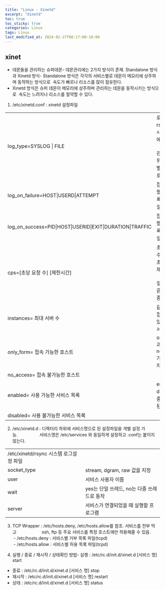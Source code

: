 ```yaml
---
title: "Linux - Xinetd"
excerpt: "Xinetd"
toc: true
toc_sticky: true
categories: Linux
tags: Linux
last_modified_at: 2024-02-27T08:17:00-18:00
---
```



## xinet

- 데몬들을 관리하는 슈퍼데몬- 데몬관리에는 2가지 방식이 존재. Standalone 방식과 Xinetd 방식- Standalone 방식은 각각의 서비스별로 데몬이 메모리에 상주하며 동작하는 방식으로  속도가 빠르나 리소스를 많이 점유한다.  
- Xinetd 방식은 슈퍼 데몬이 메모리에 상주하며 관리하는 데몬을 동작시키는 방식으로  속도는 느려지나 리소스를 절약할 수 있다.


1. /etc/xinetd.conf : xinetd 설정파일  
  
|   |   |
|---|---|
|log_type=SYSLOG \| FILE|로그파일을 rsyslog등 시스템 로그에서<br><br>관리되도록 위임하거나, 별도의 파일로 선택|
|log_on_failure=HOST\|USERD\|ATTEMPT|접속에 실패했을 때 기록될 값을 설정|
|log_on_success=PID\|HOST\|USERID\|EXIT\|DURATION\|TRAFFIC|접속에 성공했을 때 기록될 값을 설정|
|cps=[초당 요청 수] [제한시간]|초당 요청 수 만큼을 초과할 경우 제한시간에<br><br>설정된 초만큼 접속을 중단|
|instances= 최대 서버 수|같은 IP에서 접속할 수 있는 최대 서비스 수|
|only_form= 접속 가능한 호스트|only_form과 no_access가 중복되면 차단됨|
|no_access= 접속 불가능한 호스트|
|enabled= 사용 가능한 서비스 목록|enabled과 disabled가 중복되면 차된됨|
|disabled= 사용 불가능한 서비스 목록|

2. /etc/xinetd.d : 디렉터리 하위에 서비스명으로 된 설정파일을 개별 설정 가능.                  서비스명은 /etc/services 와 동일하게 설정하고 .conf는 붙이지 않는다.

|   |   |
|---|---|
|/etc/xinetd/rsync 시스템 로그설정 파일|   |
|socket_type|stream, dgram, raw 값을 지정|
|user|서비스 사용자 이름|
|wait|yes는 단일 쓰레드, no는 다중 쓰레드로 동작|
|server|서비스가 연결되었을 때 실행할 프로그램|

3. TCP Wrapper : /etc/hosts.deny, /etc/hosts.allow를 참조. 서비스를 전부 막고                     ssh, ftp 등 주요 서비스를 특정 호스트에만 허용해줄 수 있음.  
 - /etc/hosts.deny : 서비스별 거부 목록 파일(tcpd)  
 - /etc/hosts.allow : 서비스별 허용 목록 파일(tcpd)

4. 실행 / 종료 / 재시작 / 상태확인 방법- 실행 : /etc/rc.d/init.d/xinet.d [서비스 명] start    
- 종료 : /etc/rc.d/init.d/xinet.d [서비스 명] stop   
- 재시작 : /etc/rc.d/init.d/xinet.d [서비스 명] restart   
- 상태 : /etc/rc.d/init.d/xinet.d [서비스 명] status